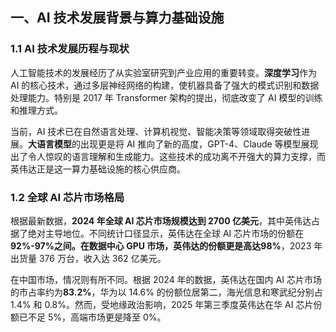 ## 一、AI 技术发展背景与算力基础设施

### 1.1 AI 技术发展历程与现状

人工智能技术的发展经历了从实验室研究到产业应用的重要转变。**深度学习**作为 AI 的核心技术，通过多层神经网络的构建，使机器具备了强大的模式识别和数据处理能力。特别是 2017 年 Transformer 架构的提出，彻底改变了 AI 模型的训练和推理方式。

当前，AI 技术已在自然语言处理、计算机视觉、智能决策等领域取得突破性进展。**大语言模型**的出现更是将 AI 推向了新的高度，GPT-4、Claude 等模型展现出了令人惊叹的语言理解和生成能力。这些技术的成功离不开强大的算力支撑，而英伟达正是这一算力基础设施的核心供应商。

### 1.2 全球 AI 芯片市场格局

根据最新数据，**2024 年全球 AI 芯片市场规模达到 2700 亿美元**，其中英伟达占据了绝对主导地位。不同统计口径显示，英伟达在全球 AI 芯片市场的份额在**92%-97%之间。在数据中心 GPU 市场，英伟达的份额更是高达98%**，2023 年出货量 376 万台，收入达 362 亿美元。

在中国市场，情况则有所不同。根据 2024 年的数据，英伟达在国内 AI 芯片市场的市占率约为**83.2%**，华为以 14.6% 的份额位居第二，海光信息和寒武纪分别占 1.4% 和 0.8%。然而，受地缘政治影响，2025 年第三季度英伟达在华 AI 芯片份额已不足 5%，高端市场更是降至 0%。